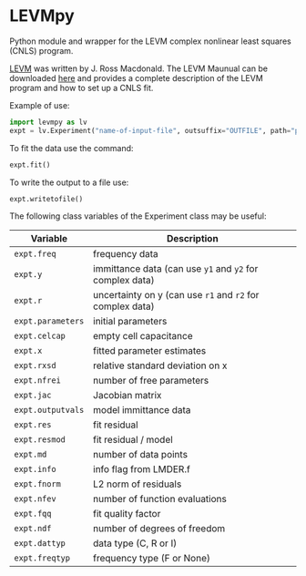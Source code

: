 # LEVMpy

Python module and wrapper for the LEVM complex nonlinear least squares (CNLS) program.

[LEVM](http://jrossmacdonald.com/levmlevmw/) was written by J. Ross Macdonald.
The LEVM Maunual can be downloaded [here](http://jrossmacdonald.com/jrm/wp-content/uploads/LEVMMANUAL-5-12-14.pdf)
and provides a complete description of the LEVM program and how to set up a CNLS fit.

Example of use:

```python
import levmpy as lv
expt = lv.Experiment("name-of-input-file", outsuffix="OUTFILE", path="path-name")
```

To fit the data use the command:

```python
expt.fit()
```

To write the output to a file use:

```python
expt.writetofile()
```


The following class variables of the Experiment class may be useful:

| Variable            | Description                                               |
|---------------------|-----------------------------------------------------------|
| `expt.freq`         | frequency data                                            |
| `expt.y`            | immittance data (can use `y1` and `y2` for complex data)  |
| `expt.r`            | uncertainty on y (can use `r1` and `r2` for complex data) |
| `expt.parameters`   | initial parameters                                        |
| `expt.celcap`       | empty cell capacitance                                    |
| `expt.x`            | fitted parameter estimates                                |
| `expt.rxsd`         | relative standard deviation on x                          |
| `expt.nfrei`        | number of free parameters                                 |
| `expt.jac`          | Jacobian matrix                                           |
| `expt.outputvals`   | model immittance data                                     |
| `expt.res`          | fit residual                                              |
| `expt.resmod`       | fit residual / model                                      |
| `expt.md`           | number of data points                                     |
| `expt.info`         | info flag from LMDER.f                                    |
| `expt.fnorm`        | L2 norm of residuals                                      |
| `expt.nfev`         | number of function evaluations                            |
| `expt.fqq`          | fit quality factor                                        |
| `expt.ndf`          | number of degrees of freedom                              |
| `expt.dattyp`       | data type (C, R or I)                                     |
| `expt.freqtyp`      | frequency type (F or None)                                |

